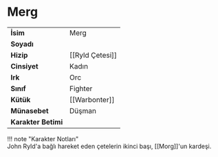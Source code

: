 # Merg   
  
<div class="grid" markdown>  
  
|  |  |  
|---|---|  
| **İsim** | Merg |  
| **Soyadı** |  |  
| **Hizip** | [[Ryld Çetesi]] |  
| **Cinsiyet** | Kadın |  
| **Irk** | Orc |  
| **Sınıf** | Fighter |  
| **Kütük** | [[Warbonter]] |  
| **Münasebet** | Düşman |  
| **Karakter Betimi** |  |  
  
  
!!! note "Karakter Notları"  
	John Ryld'a bağlı hareket eden çetelerin ikinci başı, [[Morg]]'un kardeşi.  
  
  
</div>